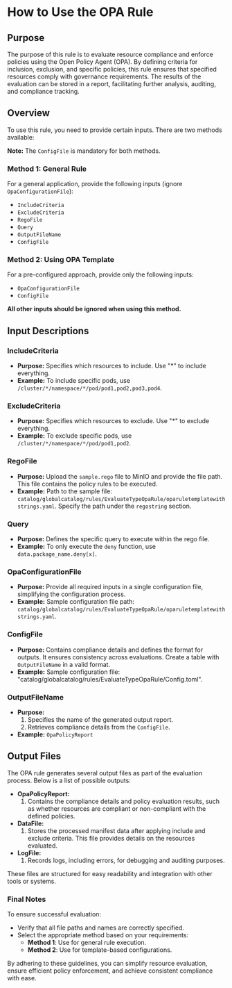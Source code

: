 # How to Use the OPA Rule

## Purpose

The purpose of this rule is to evaluate resource compliance and enforce policies using the Open Policy Agent (OPA). By defining criteria for inclusion, exclusion, and specific policies, this rule ensures that specified resources comply with governance requirements. The results of the evaluation can be stored in a report, facilitating further analysis, auditing, and compliance tracking.

## Overview
To use this rule, you need to provide certain inputs. There are two methods available:

**Note:** The `ConfigFile` is mandatory for both methods.

### Method 1: General Rule
For a general application, provide the following inputs (ignore `OpaConfigurationFile`):

- `IncludeCriteria`
- `ExcludeCriteria`
- `RegoFile`
- `Query`
- `OutputFileName`
- `ConfigFile`

### Method 2: Using OPA Template
For a pre-configured approach, provide only the following inputs:

- `OpaConfigurationFile`
- `ConfigFile`

**All other inputs should be ignored when using this method.**

## Input Descriptions

### IncludeCriteria
- **Purpose:** Specifies which resources to include. Use "*" to include everything.
- **Example:** To include specific pods, use `/cluster/*/namespace/*/pod/pod1,pod2,pod3,pod4`.

### ExcludeCriteria
- **Purpose:** Specifies which resources to exclude. Use "*" to exclude everything.
- **Example:** To exclude specific pods, use `/cluster/*/namespace/*/pod/pod1,pod2`.

### RegoFile
- **Purpose:** Upload the `sample.rego` file to MinIO and provide the file path. This file contains the policy rules to be executed.
- **Example:** Path to the sample file: `catalog/globalcatalog/rules/EvaluateTypeOpaRule/oparuletemplatewithstrings.yaml`. Specify the path under the `regostring` section.

### Query
- **Purpose:** Defines the specific query to execute within the rego file.
- **Example:** To only execute the `deny` function, use `data.package_name.deny[x]`.

### OpaConfigurationFile
- **Purpose:** Provide all required inputs in a single configuration file, simplifying the configuration process.
- **Example:** Sample configuration file path: `catalog/globalcatalog/rules/EvaluateTypeOpaRule/oparuletemplatewithstrings.yaml`.

### ConfigFile
- **Purpose:** Contains compliance details and defines the format for outputs. It ensures consistency across evaluations. Create a table with `OutputFileName` in a valid format.
- **Example:** Sample configuration file: "catalog/globalcatalog/rules/EvaluateTypeOpaRule/Config.toml".

### OutputFileName
- **Purpose:**
  1. Specifies the name of the generated output report.
  2. Retrieves compliance details from the `ConfigFile`.
- **Example:** `OpaPolicyReport`

## Output Files

The OPA rule generates several output files as part of the evaluation process. Below is a list of possible outputs:
- **OpaPolicyReport:**
  1. Contains the compliance details and policy evaluation results, such as whether resources are compliant or non-compliant with the defined policies.
- **DataFile:**
  1. Stores the processed manifest data after applying include and exclude criteria. This file provides details on the resources evaluated.
- **LogFile:**
  1. Records logs, including errors, for debugging and auditing purposes.

These files are structured for easy readability and integration with other tools or systems.

### Final Notes
To ensure successful evaluation:
- Verify that all file paths and names are correctly specified.
- Select the appropriate method based on your requirements:
  - **Method 1**: Use for general rule execution.
  - **Method 2**: Use for template-based configurations.

By adhering to these guidelines, you can simplify resource evaluation, ensure efficient policy enforcement, and achieve consistent compliance with ease.